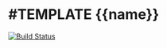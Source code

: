 #TEMPLATE
{{name}}
========
[![Build Status](https://img.shields.io/travis/{{repo}}.svg?style=flat)](https://travis-ci.org/{{repo}})